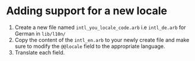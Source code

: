
# Adding support for a new locale

1. Create a new file named `intl_you_locale_code.arb` i.e `intl_de.arb` for German in `lib/l10n/`
2. Copy the content of the `intl_en.arb` to your newly create file and make sure to modify the `@@locale` field to the appropriate language.
3. Translate each field.